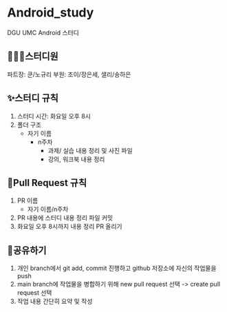 # Android_study

DGU UMC Android 스터디

## 🧑‍🤝‍🧑스터디원
파트장: 쿤/노규리
부원: 조이/장은세, 샐리/송하은

## ✨스터디 규칙
1. 스터디 시간:  화요일 오후 8시
2. 폴더 구조
    - 자기 이름
        - n주차
            - 과제/ 실습 내용 정리 및 사진 파일
            - 강의, 워크북 내용 정리

## 🚀Pull Request 규칙
1. PR 이름
    - 자기 이름/n주차
2. PR 내용에 스터디 내용 정리 파일 커밋
3. 화요일 오후 8시까지 내용 정리 PR 올리기

## 🎈공유하기
1. 개인 branch에서 git add, commit 진행하고 github 저장소에 자신의 작업물을 push
2. main branch에 작업물을 병합하기 위해 new pull request 선택 -> create pull request 선택
3. 작업 내용 간단히 요약 및 작성
